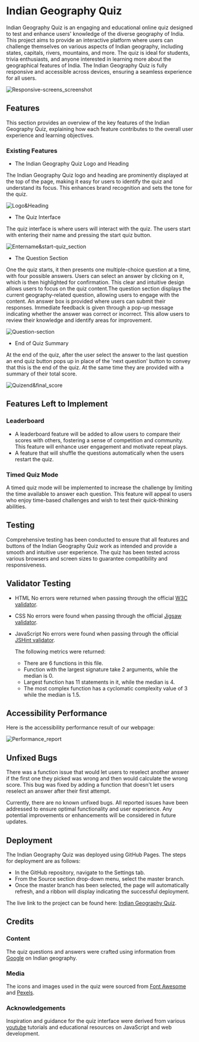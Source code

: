# Indian Geography Quiz

Indian Geography Quiz is an engaging and educational online quiz designed to test and enhance users' knowledge of the diverse geography of India. This project aims to provide an interactive platform where users can challenge themselves on various aspects of Indian geography, including states, capitals, rivers, mountains, and more. The quiz is ideal for students, trivia enthusiasts, and anyone interested in learning more about the geographical features of India. The Indian Geography Quiz is fully responsive and accessible across devices, ensuring a seamless experience for all users.

![Responsive-screens_screenshot](assets/images/responsive%20screens.PNG)

## Features

This section provides an overview of the key features of the Indian Geography Quiz, explaining how each feature contributes to the overall user experience and learning objectives.

### Existing Features

- The Indian Geography Quiz Logo and Heading

The Indian Geography Quiz logo and heading are prominently displayed at the top of the page, making it easy for users to identify the quiz and understand its focus. This enhances brand recognition and sets the tone for the quiz.

![Logo&Heading](assets/images/heading%20and%20logo.PNG)

- The Quiz Interface

The quiz interface is where users will interact with the quiz. The users start with entering their name and pressing the start quiz button.

![Entername&start-quiz_section](assets/images/Enter%20name%20&%20start.PNG)

- The Question Section

One the quiz starts, it then presents one multiple-choice question at a time, with four possible answers. Users can select an answer by clicking on it, which is then highlighted for confirmation. This clear and intuitive design allows users to focus on the quiz content.The question section displays the current geography-related question, allowing users to engage with the content. An answer box is provided where users can submit their responses. Immediate feedback is given through a pop-up message indicating whether the answer was correct or incorrect. This allow users to review their knowledge and identify areas for improvement.

![Question-section](assets/images/question%20section.PNG)

- End of Quiz Summary

At the end of the quiz, after the user select the answer to the last question an end quiz button pops up in place of the 'next question' button to convey that this is the end of the quiz. At the same time they are provided with a summary of their total score.

![Quizend&final_score](assets/images/end%20section.PNG)

## Features Left to Implement

### Leaderboard

- A leaderboard feature will be added to allow users to compare their scores with others, fostering a sense of competition and community. This feature will enhance user engagement and motivate repeat plays.
- A feature that will shuffle the questions automatically when the users restart the quiz.

### Timed Quiz Mode

A timed quiz mode will be implemented to increase the challenge by limiting the time available to answer each question. This feature will appeal to users who enjoy time-based challenges and wish to test their quick-thinking abilities.

## Testing

Comprehensive testing has been conducted to ensure that all features and buttons of the Indian Geography Quiz work as intended and provide a smooth and intuitive user experience. The quiz has been tested across various browsers and screen sizes to guarantee compatibility and responsiveness.

## Validator Testing

- HTML
  No errors were returned when passing through the official [W3C validator](https://validator.w3.org/nu/?showsource=yes&doc=https%3A%2F%2Fektamehra.github.io%2FIndian-Geography-Quiz%2F).

- CSS
  No errors were found when passing through the official [Jigsaw validator](https://jigsaw.w3.org/css-validator/validator?uri=https%3A%2F%2Fvalidator.w3.org%2Fnu%2F%3Fshowsource%3Dyes%26doc%3Dhttps%253A%252F%252Fektamehra.github.io%252FIndian-Geography-Quiz%252F&profile=css3svg&usermedium=all&warning=1&vextwarning=&lang=en).

- JavaScript
  No errors were found when passing through the official [JSHint validator](https://jshint.com/).

  The following metrics were returned:

  - There are 6 functions in this file.
  - Function with the largest signature take 2 arguments, while the median is 0.
  - Largest function has 11 statements in it, while the median is 4.
  - The most complex function has a cyclomatic complexity value of 3 while the median is 1.5.

## Accessibility Performance

Here is the accessibility performance result of our webpage:

![Performance_report](assets/images/performance.PNG)

## Unfixed Bugs

There was a function issue that would let users to reselect another answer if the first one they picked was wrong and then would calculate the wrong score. This bug was fixed by adding a function that doesn't let users reselect an answer after their first attempt.

Currently, there are no known unfixed bugs. All reported issues have been addressed to ensure optimal functionality and user experience. Any potential improvements or enhancements will be considered in future updates.

## Deployment

The Indian Geography Quiz was deployed using GitHub Pages. The steps for deployment are as follows:

- In the GitHub repository, navigate to the Settings tab.
- From the Source section drop-down menu, select the master branch.
- Once the master branch has been selected, the page will automatically refresh, and a ribbon will display indicating the successful deployment.

The live link to the project can be found here: [Indian Geography Quiz](https://ektamehra.github.io/Indian-Geography-Quiz/).

## Credits

### Content

The quiz questions and answers were crafted using information from [Google](https://www.google.com/) on Indian geography.

### Media

The icons and images used in the quiz were sourced from [Font Awesome](https://fontawesome.com/) and [Pexels](https://www.pexels.com/).

### Acknowledgements

Inspiration and guidance for the quiz interface were derived from various [youtube](https://www.youtube.com/) tutorials and educational resources on JavaScript and web development.

